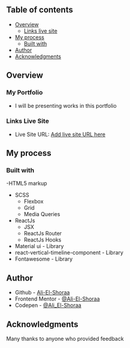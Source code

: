 
## Table of contents

- [Overview](#overview)
  - [Links live site](#links-live-site)
- [My process](#my-process)
  - [Built with](#built-with)
- [Author](#author)
- [Acknowledgments](#acknowledgments)
## Overview

### My Portfolio
- I will be presenting works in this portfolio
 
### Links Live Site

- Live Site URL: [Add live site URL here](https://ali-el-shoraa.github.io/my-portfolio/)

## My process

### Built with

-HTML5 markup
- SCSS
  - Flexbox
  - Grid
  - Media Queries
- ReactJs
  - JSX
  - ReactJs Router
  - ReactJs Hooks
- Material ui - Library
- react-vertical-timeline-component - Library
- Fontawesome - Library


## Author

- Github - [Ali-El-Shoraa](https://github.com/Ali-El-Shoraa)
- Frontend Mentor - [@Ali-El-Shoraa](https://www.frontendmentor.io/profile/Ali-El-Shoraa)
- Codepen - [@Ali_El-Shoraa](https://codepen.io/Ali_El-Shoraa)

## Acknowledgments

Many thanks to anyone who provided feedback
